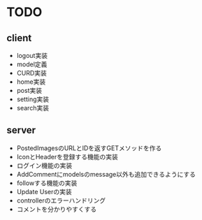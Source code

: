 # TODO

## client

- logout実装
- model定義
- CURD実装
- home実装
- post実装
- setting実装
- search実装

## server

- PostedImagesのURLとIDを返すGETメソッドを作る
- IconとHeaderを登録する機能の実装
- ログイン機能の実装
- AddCommentにmodelsのmessage以外も追加できるようにする
- followする機能の実装
- Update Userの実装
- controllerのエラーハンドリング
- コメントを分かりやすくする